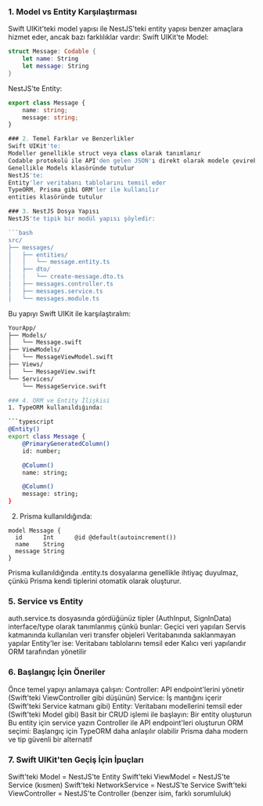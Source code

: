 ### 1. Model vs Entity Karşılaştırması
Swift UIKit'teki model yapısı ile NestJS'teki entity yapısı benzer amaçlara hizmet eder, ancak bazı farklılıklar vardır:
Swift UIKit'te Model:

```swift
struct Message: Codable {
    let name: String
    let message: String
}
```

NestJS'te Entity:

```typescript
export class Message {
    name: string;
    message: string;
}

### 2. Temel Farklar ve Benzerlikler
Swift UIKit'te:
Modeller genellikle struct veya class olarak tanımlanır
Codable protokolü ile API'den gelen JSON'ı direkt olarak modele çevirebiliriz
Genellikle Models klasöründe tutulur
NestJS'te:
Entity'ler veritabanı tablolarını temsil eder
TypeORM, Prisma gibi ORM'ler ile kullanılır
entities klasöründe tutulur

### 3. NestJS Dosya Yapısı
NestJS'te tipik bir modül yapısı şöyledir:

```bash
src/
├── messages/
│   ├── entities/
│   │   └── message.entity.ts
│   ├── dto/
│   │   └── create-message.dto.ts
│   ├── messages.controller.ts
│   ├── messages.service.ts
│   └── messages.module.ts
```

Bu yapıyı Swift UIKit ile karşılaştıralım:

```bash
YourApp/
├── Models/
│   └── Message.swift
├── ViewModels/
│   └── MessageViewModel.swift
├── Views/
│   └── MessageView.swift
└── Services/
    └── MessageService.swift

### 4. ORM ve Entity İlişkisi
1. TypeORM kullanıldığında:

```typescript
@Entity()
export class Message {
    @PrimaryGeneratedColumn()
    id: number;

    @Column()
    name: string;

    @Column()
    message: string;
}
```

2. Prisma kullanıldığında:

```prisma
model Message {
  id      Int      @id @default(autoincrement())
  name    String
  message String
}
```

Prisma kullanıldığında .entity.ts dosyalarına genellikle ihtiyaç duyulmaz, çünkü Prisma kendi tiplerini otomatik olarak oluşturur.

### 5. Service vs Entity
auth.service.ts dosyasında gördüğünüz tipler (AuthInput, SignInData) interface/type olarak tanımlanmış çünkü bunlar:
Geçici veri yapıları
Servis katmanında kullanılan veri transfer objeleri
Veritabanında saklanmayan yapılar
Entity'ler ise:
Veritabanı tablolarını temsil eder
Kalıcı veri yapılarıdır
ORM tarafından yönetilir

### 6. Başlangıç İçin Öneriler
Önce temel yapıyı anlamaya çalışın:
Controller: API endpoint'lerini yönetir (Swift'teki ViewController gibi düşünün)
Service: İş mantığını içerir (Swift'teki Service katmanı gibi)
Entity: Veritabanı modellerini temsil eder (Swift'teki Model gibi)
Basit bir CRUD işlemi ile başlayın:
Bir entity oluşturun
Bu entity için service yazın
Controller ile API endpoint'leri oluşturun
ORM seçimi:
Başlangıç için TypeORM daha anlaşılır olabilir
Prisma daha modern ve tip güvenli bir alternatif

### 7. Swift UIKit'ten Geçiş İçin İpuçları
Swift'teki Model = NestJS'te Entity
Swift'teki ViewModel = NestJS'te Service (kısmen)
Swift'teki NetworkService = NestJS'te Service
Swift'teki ViewController = NestJS'te Controller (benzer isim, farklı sorumluluk)